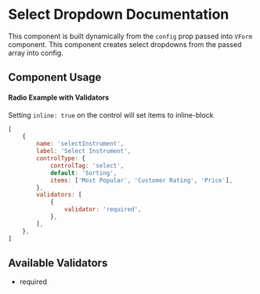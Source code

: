 # Select Dropdown Documentation

This component is built dynamically from the `config` prop passed into `VForm` component. This component creates select dropdowns from the passed array into config.

## Component Usage

#### Radio Example with Validators
Setting `inline: true` on the control will set items to inline-block
```js
[
    {
        name: 'selectInstrument',
        label: 'Select Instrument',
        controlType: {
            controlTag: 'select',
            default: 'Sorting',
            items: ['Most Popular', 'Customer Rating', 'Price'],
        },
        validators: [
            {
                validator: 'required',
            },
        ],
    },
]

```

## Available Validators
- required



